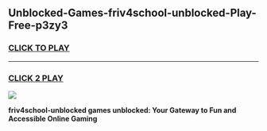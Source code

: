 
## Unblocked-Games-friv4school-unblocked-Play-Free-p3zy3
<h3>
<a href="https://premium76.site?title=friv4school-unblocked&ref=20M">CLICK TO PLAY</a></h3>
<hr>

<h3>
<a href="https://premium76.site?title=friv4school-unblocked&ref=20M">CLICK 2 PLAY</a>
  
</h3>

<a href="https://premium76.site?title=friv4school-unblocked&ref=19M"><img src="https://clearcache.store/games.png"></a>


**friv4school-unblocked games unblocked: Your Gateway to Fun and Accessible Online Gaming**
